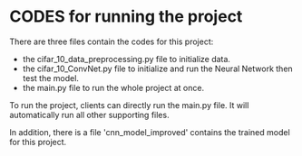 # CODES for running the project

There are three files contain the codes for this project:
  + the cifar_10_data_preprocessing.py file to initialize data.
  + the cifar_10_ConvNet.py file to initialize and run the Neural Network then test the model.
  + the main.py file to run the whole project at once.

To run the project, clients can directly run the main.py file. It will automatically run all other supporting files.

In addition, there is a file 'cnn_model_improved' contains the trained model for this project.
